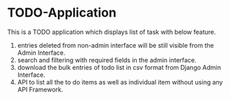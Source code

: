# TODO-Application
This is a TODO application which displays list of task with below feature.
1) entries deleted from non-admin interface will be still visible from the Admin Interface.
2) search and filtering with required fields in the admin interface.
3) download the bulk entries of todo list in csv format from Django Admin Interface.
4) API to list all the to do items as well as individual item without using any API Framework.
